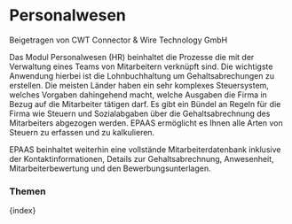 <!-- add-breadcrumbs -->
# Personalwesen
<span class="text-muted contributed-by">Beigetragen von CWT Connector & Wire Technology GmbH</span>

Das Modul Personalwesen (HR) beinhaltet die Prozesse die mit der Verwaltung eines Teams von Mitarbeitern verknüpft sind. Die wichtigste Anwendung hierbei ist die Lohnbuchhaltung um Gehaltsabrechungen zu erstellen. Die meisten Länder haben ein sehr komplexes Steuersystem, welches Vorgaben dahingehend macht, welche Ausgaben die Firma in Bezug auf die Mitarbeiter tätigen darf. Es gibt ein Bündel an Regeln für die Firma wie Steuern und Sozialabgaben über die Gehaltsabrechnung des Mitarbeiters abgezogen werden. EPAAS ermöglicht es Ihnen alle Arten von Steuern zu erfassen und zu kalkulieren.

EPAAS beinhaltet weiterhin eine vollstände Mitarbeiterdatenbank inklusive der Kontaktinformationen, Details zur Gehaltsabrechnung, Anwesenheit, Mitarbeiterbewertung und den Bewerbungsunterlagen.

### Themen

{index}
